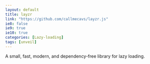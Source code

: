 ```yaml
---
layout: default
title: layzr
link: "https://github.com/callmecavs/layzr.js"
ie8: false
ie9: true
ie10: true
categories: [Lazy-loading]
tags: [unveil]
---
```

A small, fast, modern, and dependency-free library for lazy loading.
